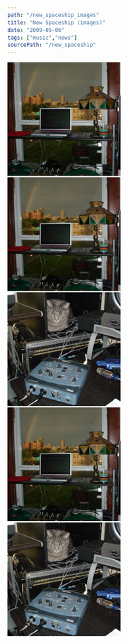 ```yaml
---
path: "/new_spaceship_images"
title: "New Spaceship (images)"
date: "2009-05-06"
tags: ["music","news"]
sourcePath: "/new_spaceship"
---
```


 ![dsc034861.jpeg_hexagon.jpeg](dsc034861.jpeg_hexagon.jpeg) ![dsc034861-768x1024.jpg_hexagon.jpeg](dsc034861-768x1024.jpg_hexagon.jpeg) ![dsc03487-1024x768.jpg_hexagon.jpeg](dsc03487-1024x768.jpg_hexagon.jpeg) ![dsc034861.jpg_hexagon.jpeg](dsc034861.jpg_hexagon.jpeg) ![dsc03487.jpg_hexagon.jpeg](dsc03487.jpg_hexagon.jpeg)